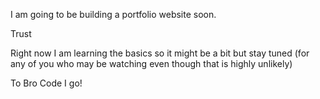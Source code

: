 I am going to be building a portfolio website soon.

Trust

Right now I am learning the basics so it might be a bit but stay tuned (for any of you who may be watching even though that is highly unlikely)

To Bro Code I go!
